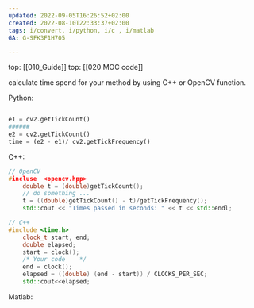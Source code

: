 ```yaml
---
updated: 2022-09-05T16:26:52+02:00
created: 2022-08-10T22:33:37+02:00
tags: i/convert, i/python, i/c , i/matlab
GA: G-SFK3F1H705

---
```

top: [[010_Guide]]
top: [[020 MOC code]]

calculate time spend for your method by using C++ or OpenCV function. 

Python:
```py

e1 = cv2.getTickCount()
######    
e2 = cv2.getTickCount()
time = (e2 - e1)/ cv2.getTickFrequency()

```

C++:
```cpp
// OpenCV
#incluse  <opencv.hpp>
	double t = (double)getTickCount(); 
	// do something ... 
	t = ((double)getTickCount() - t)/getTickFrequency(); 
	std::cout << "Times passed in seconds: " << t << std::endl;

// C++
#include <time.h>
	clock_t start, end;
	double elapsed;
	start = clock();    
	/* Your code    */    
	end = clock();
	elapsed = ((double) (end - start)) / CLOCKS_PER_SEC;
	std::cout<<elapsed;
```

Matlab:
```matlab


```


